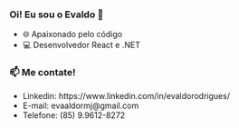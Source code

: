 ### Oi! Eu sou o Evaldo 👋

- 🌐 Apaixonado pelo código
- 💻 Desenvolvedor React e .NET

<h3>📫 Me contate!</h3>
<ul>
  <li>Linkedin: https://www.linkedin.com/in/evaldorodrigues/</li>
  <li>E-mail: evaaldormj@gmail.com</li>
  <li>Telefone: (85) 9.9612-8272</li>
</ul>
